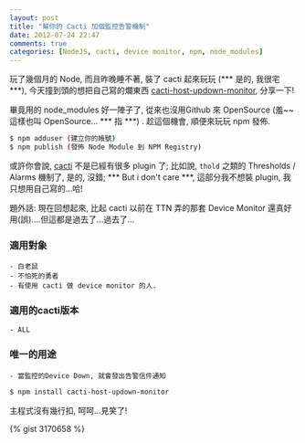 ```yaml
---
layout: post
title: "幫你的 Cacti 加個監控告警機制"
date: 2012-07-24 22:47
comments: true
categories: [NodeJS, cacti, device monitor, npm, node_modules]
---
```


玩了幾個月的 Node, 而且昨晚睡不著, 裝了 cacti 起來玩玩 (*** 是的, 我很宅 ***), 
今天撞到頭的想把自己寫的爛東西  [cacti-host-updown-monitor](http://search.npmjs.org/#/cacti-host-updown-monitor), 分享一下!

畢竟用的 node_modules 好一陣子了, 從來也沒用Github 來 OpenSource (羞~~這樣也叫 OpenSource... *** 指 ***) . 
趁這個機會, 順便來玩玩 npm 發佈.

``` sh
$ npm adduser (建立你的帳號)
$ npm publish (發佈 Node Module 到 NPM Registry)
```

或許你會說, [cacti](http://www.cacti.net/) 不是已經有很多 plugin 了; 比如說, <code>thold</code> 之類的 Thresholds / Alarms 機制了, 
是的, 沒錯; *** But i don't care ***, 這部分我不想裝 plugin, 我只想用自己寫的...哈!


題外話: 現在回想起來, 比起 cacti 以前在 TTN 弄的那套 Device Monitor 還真好用(誤)....但這都是過去了...過去了...


### 適用對象 ###

    - 白老鼠
    - 不怕死的勇者
    - 有使用 cacti 做 device monitor 的人.

### 適用的cacti版本 ###

    - ALL

### 唯一的用途 ###

    - 當監控的Device Down, 就會發出告警信件通知


``` sh 安裝 
$ npm install cacti-host-updown-monitor 
```

主程式沒有幾行扣, 呵呵...見笑了!

{% gist 3170658 %}
